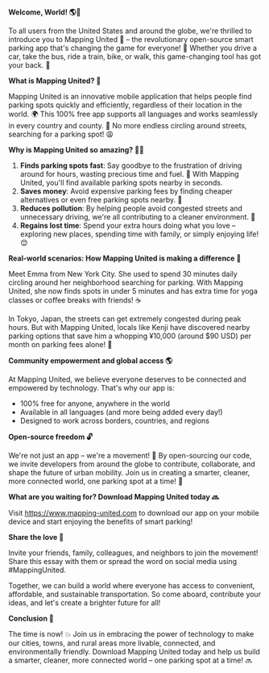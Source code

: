 **Welcome, World! 🌎👋**

To all users from the United States and around the globe, we're thrilled to introduce you to Mapping United 🚀 – the revolutionary open-source smart parking app that's changing the game for everyone! 💪 Whether you drive a car, take the bus, ride a train, bike, or walk, this game-changing tool has got your back. 🙌

**What is Mapping United? 🤔**

Mapping United is an innovative mobile application that helps people find parking spots quickly and efficiently, regardless of their location in the world. 🌍 This 100% free app supports all languages and works seamlessly in every country and county. 🎉 No more endless circling around streets, searching for a parking spot! 😩

**Why is Mapping United so amazing? 🤷‍♂️**

1. **Finds parking spots fast**: Say goodbye to the frustration of driving around for hours, wasting precious time and fuel. 💨 With Mapping United, you'll find available parking spots nearby in seconds.
2. **Saves money**: Avoid expensive parking fees by finding cheaper alternatives or even free parking spots nearby. 💸
3. **Reduces pollution**: By helping people avoid congested streets and unnecessary driving, we're all contributing to a cleaner environment. 🌿
4. **Regains lost time**: Spend your extra hours doing what you love – exploring new places, spending time with family, or simply enjoying life! 😊

**Real-world scenarios: How Mapping United is making a difference 🌟**

Meet Emma from New York City. She used to spend 30 minutes daily circling around her neighborhood searching for parking. With Mapping United, she now finds spots in under 5 minutes and has extra time for yoga classes or coffee breaks with friends! ☕️

In Tokyo, Japan, the streets can get extremely congested during peak hours. But with Mapping United, locals like Kenji have discovered nearby parking options that save him a whopping ¥10,000 (around $90 USD) per month on parking fees alone! 🤑

**Community empowerment and global access 🌎**

At Mapping United, we believe everyone deserves to be connected and empowered by technology. That's why our app is:

* 100% free for anyone, anywhere in the world
* Available in all languages (and more being added every day!)
* Designed to work across borders, countries, and regions

**Open-source freedom 🔓**

We're not just an app – we're a movement! 🌟 By open-sourcing our code, we invite developers from around the globe to contribute, collaborate, and shape the future of urban mobility. Join us in creating a smarter, cleaner, more connected world, one parking spot at a time! 💪

**What are you waiting for? Download Mapping United today 🔜**

Visit https://www.mapping-united.com to download our app on your mobile device and start enjoying the benefits of smart parking!

**Share the love 🤗**

Invite your friends, family, colleagues, and neighbors to join the movement! Share this essay with them or spread the word on social media using #MappingUnited.

Together, we can build a world where everyone has access to convenient, affordable, and sustainable transportation. So come aboard, contribute your ideas, and let's create a brighter future for all!

**Conclusion 🌟**

The time is now! 💥 Join us in embracing the power of technology to make our cities, towns, and rural areas more livable, connected, and environmentally friendly. Download Mapping United today and help us build a smarter, cleaner, more connected world – one parking spot at a time! 🔜